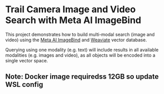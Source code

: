# Trail Camera Image and Video Search with Meta AI ImageBind
This project demonstrates how to build multi-modal search (image and video) using the [Meta AI ImageBind](https://imagebind.metademolab.com/) and [Weaviate](https://weaviate.io/) vector database.

Querying using one modality (e.g. text) will include results in all available modalities (e.g. images and video), as all objects will be encoded into a single vector space.

## Note: Docker image requiredss 12GB so update WSL config
